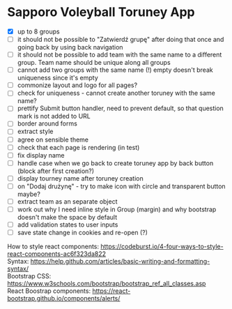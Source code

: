 # Sapporo Voleyball Toruney App
- [x] up to 8 groups
- [ ] it should not be possible to "Zatwierdź grupę" after doing that once and going back by using back navigation
- [ ] it should not be possible to add team with the same name to a different group. Team name should be unique along all groups
- [ ] cannot add two groups with the same name (!) empty doesn't break uniqueness since it's empty
- [ ] commonize layout and logo for all pages?
- [ ] check for uniqueness - cannot create another toruney with the same name?
- [ ] prettify Submit button handler, need to prevent default, so that question mark is not added to URL
- [ ] border around forms
- [ ] extract style
- [ ] agree on sensible theme
- [ ] check that each page is rendering (in test)
- [ ] fix display name
- [ ] handle case when we go back to create toruney app by back button (block after first creation?)
- [ ] display tourney name after toruney creation
- [ ] on "Dodaj drużynę" - try to make icon with circle and transparent button maybe?
- [ ] extract team as an separate object
- [ ] work out why I need inline style in Group (margin) and why bootstrap doesn't make the space by default
- [ ] add validation states to user inputs
- [ ] save state change in cookies and re-open (?)

How to style react components: https://codeburst.io/4-four-ways-to-style-react-components-ac6f323da822<br/>
Syntax: https://help.github.com/articles/basic-writing-and-formatting-syntax/<br/>
Bootstrap CSS: https://www.w3schools.com/bootstrap/bootstrap_ref_all_classes.asp<br/>
React Boostrap components: https://react-bootstrap.github.io/components/alerts/<br/>